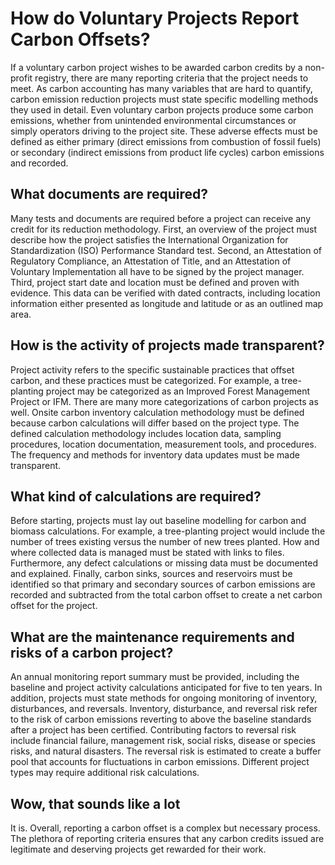 # How do Voluntary Projects Report Carbon Offsets?

If a voluntary carbon project wishes to be awarded carbon credits by a non-profit registry, there are many reporting criteria that the project needs to meet. As carbon accounting has many variables that are hard to quantify, carbon emission reduction projects must state specific modelling methods they used in detail. Even voluntary carbon projects produce some carbon emissions, whether from unintended environmental circumstances or simply operators driving to the project site. These adverse effects must be defined as either primary (direct emissions from combustion of fossil fuels) or secondary (indirect emissions from product life cycles) carbon emissions and recorded.

## What documents are required?

Many tests and documents are required before a project can receive any credit for its reduction methodology. First, an overview of the project must describe how the project satisfies the International Organization for Standardization (ISO) Performance Standard test. Second, an Attestation of Regulatory Compliance, an Attestation of Title, and an Attestation of Voluntary Implementation all have to be signed by the project manager. Third, project start date and location must be defined and proven with evidence. This data can be verified with dated contracts, including location information either presented as longitude and latitude or as an outlined map area.

## How is the activity of projects made transparent?

Project activity refers to the specific sustainable practices that offset carbon, and these practices must be categorized. For example, a tree-planting project may be categorized as an Improved Forest Management Project or IFM. There are many more categorizations of carbon projects as well. Onsite carbon inventory calculation methodology must be defined because carbon calculations will differ based on the project type. The defined calculation methodology includes location data, sampling procedures, location documentation, measurement tools, and procedures. The frequency and methods for inventory data updates must be made transparent.

## What kind of calculations are required?

‍Before starting, projects must lay out baseline modelling for carbon and biomass calculations. For example, a tree-planting project would include the number of trees existing versus the number of new trees planted. How and where collected data is managed must be stated with links to files. Furthermore, any defect calculations or missing data must be documented and explained. Finally, carbon sinks, sources and reservoirs must be identified so that primary and secondary sources of carbon emissions are recorded and subtracted from the total carbon offset to create a net carbon offset for the project.

## What are the maintenance requirements and risks of a carbon project?

 An annual monitoring report summary must be provided, including the baseline and project activity calculations anticipated for five to ten years. In addition, projects must state methods for ongoing monitoring of inventory, disturbances, and reversals. Inventory, disturbance, and reversal risk refer to the risk of carbon emissions reverting to above the baseline standards after a project has been certified. Contributing factors to reversal risk include financial failure, management risk, social risks, disease or species risks, and natural disasters. The reversal risk is estimated to create a buffer pool that accounts for fluctuations in carbon emissions. Different project types may require additional risk calculations.

## Wow, that sounds like a lot

It is. Overall, reporting a carbon offset is a complex but necessary process. The plethora of reporting criteria ensures that any carbon credits issued are legitimate and deserving projects get rewarded for their work.
